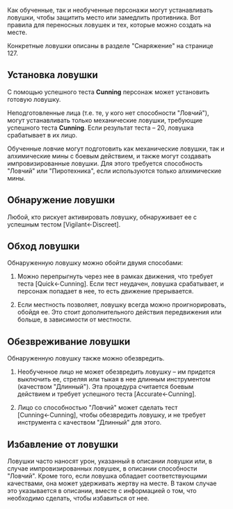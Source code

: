 Как обученные, так и необученные персонажи могут устанавливать ловушки, чтобы защитить место или замедлить противника. Вот правила для переносных ловушек и тех, которые можно создать на месте. 

Конкретные ловушки описаны в разделе "Снаряжение" на странице 127. 

## Установка ловушки  

С помощью успешного теста **Cunning** персонаж может установить готовую ловушку. 

Неподготовленные лица (т.е. те, у кого нет способности "Ловчий"), могут устанавливать только механические ловушки, требующие успешного теста **Cunning**. Если результат теста – 20, ловушка срабатывает в их лицо. 

Обученные ловчие могут подготовить как механические ловушки, так и алхимические мины с боевым действием, и также могут создавать импровизированные ловушки. Для этого требуется способность "Ловчий" или "Пиротехника", если используются только алхимические мины. 

## Обнаружение ловушки 

Любой, кто рискует активировать ловушку, обнаруживает ее с успешным тестом [Vigilant←Discreet]. 

## Обход ловушки  

Обнаруженную ловушку можно обойти двумя способами: 

1. Можно перепрыгнуть через нее в рамках движения, что требует теста [Quick←Cunning]. Если тест неудачен, ловушка срабатывает, и персонаж попадает в нее, то есть движение прерывается. 

2. Если местность позволяет, ловушку всегда можно проигнорировать, обойдя ее. Это стоит дополнительного действия передвижения или больше, в зависимости от местности. 

## Обезвреживание ловушки 

Обнаруженную ловушку также можно обезвредить. 

1. Необученное лицо не может обезвредить ловушку – им придется выключить ее, стреляя или тыкая в нее длинным инструментом (качеством "Длинный"). Эта процедура считается боевым действием и требует успешного теста [Accurate←Cunning]. 

2. Лицо со способностью "Ловчий" может сделать тест [Cunning←Cunning], чтобы обезвредить ловушку, и не требует инструмента с качеством "Длинный" для этого. 

## Избавление от ловушки 

Ловушки часто наносят урон, указанный в описании ловушки или, в случае импровизированных ловушек, в описании способности "Ловчий". Кроме того, если ловушка обладает соответствующими качествами, она может удерживать жертву на месте. В таком случае это указывается в описании, вместе с информацией о том, что необходимо сделать, чтобы избавиться от нее. 